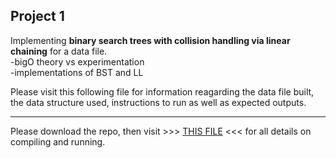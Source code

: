 <h2>Project 1</h2>

Implementing <b>binary search trees with collision handling via linear chaining</b> for a data file.<br>
-bigO theory vs experimentation <br>
-implementations of BST and LL<br> 

Please visit this following file for information reagarding the data file built, the data structure used, instructions to run as well as expected outputs.

<hr>

Please download the repo, then visit >>> <a href="https://github.com/extragravee/COMP20003/blob/master/project1/assignment1%20(1).pdf">THIS FILE</a>  <<< for all details on compiling and running.


